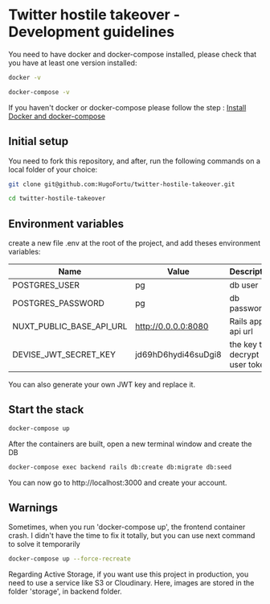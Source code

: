 # Twitter hostile takeover - Development guidelines
You need to have docker and docker-compose installed, please check that you have at least one version installed:

```bash
docker -v
```

```bash
docker-compose -v
```
If you haven't docker or docker-compose please follow the step : [Install Docker and docker-compose](#install-docker-and-docker-compose)

## **Initial setup**
You need to fork this repository, and after, run the following commands on a local folder of your choice:

```bash
git clone git@github.com:HugoFortu/twitter-hostile-takeover.git
```
```bash
cd twitter-hostile-takeover
```

## Environment variables

create a new file .env at the root of the project, and add theses environment variables:


| Name                           | Value                            | Description               |
|--------------------------------|----------------------------------|------------------  |
| POSTGRES_USER                  | pg                               | db user               |
| POSTGRES_PASSWORD              | pg                               | db password           |
| NUXT_PUBLIC_BASE_API_URL       | http://0.0.0.0:8080              | Rails app api url        |
| DEVISE_JWT_SECRET_KEY          | jd69hD6hydi46suDgi8              | the key to decrypt user token |

You can also generate your own JWT key and replace it.

## **Start the stack**

```bash
docker-compose up
```

After the containers are built, open a new terminal window and create the DB

```bash
docker-compose exec backend rails db:create db:migrate db:seed
```

You can now go to http://localhost:3000 and create your account.

## **Warnings**

Sometimes, when you run 'docker-compose up', the frontend container crash.
I didn't have the time to fix it totally, but you can use next command to solve it temporarily

```bash
docker-compose up --force-recreate
```

Regarding Active Storage, if you want use this project in production, you need to use a service like S3 or Cloudinary.
Here, images are stored in the folder 'storage', in backend folder.


